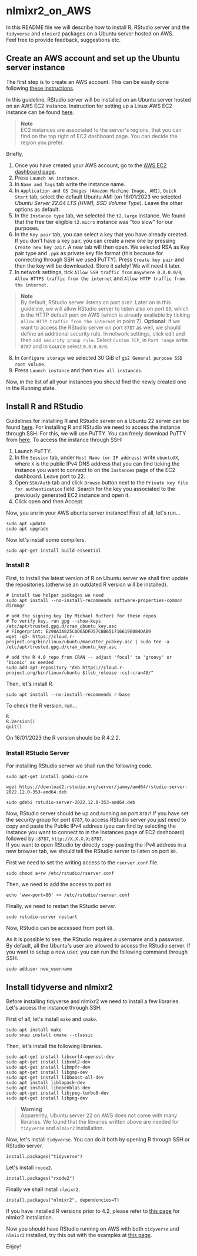 # nlmixr2_on_AWS
In this README file we will describe how to install R, RStudio server and the `tidyverse` and `nlmixr2` packages on a Ubuntu server hosted on AWS.  
Feel free to provide feedback, suggestions etc.

## Create an AWS account and set up the Ubuntu server instance

The first step is to create an AWS account. This can be easily done following [these instructions](https://aws.amazon.com/premiumsupport/knowledge-center/create-and-activate-aws-account/?nc1=h_ls).

In this guideline, RStudio server will be installed on an Ubuntu server hosted on an AWS EC2 instance. Instruction for setting up a Linux AWS EC2 instance can be found [here](https://docs.aws.amazon.com/AWSEC2/latest/UserGuide/EC2_GetStarted.html).

>**Note**  
> EC2 instances are associated to the server's regions, that you can find on the top right of EC2 dashboard page. You can decide the region you prefer.

Briefly, 
1. Once you have created your AWS account, go to the [AWS EC2 dashboard page](https://console.aws.amazon.com/ec2/).
2. Press `Launch an instance`.
3. In `Name and Tags` tab write the instance name.
4. In `Application and OS Images (Amazon Machine Image, AMI)`, `Quick Start` tab, select the default Ubuntu AMI (on 16/01/2023 we selected *Ubuntu Server 22.04 LTS (HVM), SSD Volume Type*). Leave the other options as default.
5. In the `Instance type` tab, we selected the `t2.large` instance. We found that the free tier eligible `t2.micro` instance was "too slow" for our purposes.
6. In the `Key pair` tab, you can select a key that you have already created. If you don't have a key pair, you can create a new one by pressing `Create new key pair`. A new tab will then open. We selected RSA as Key pair type and `.ppk` as private key file format (this because for connecting through SSH we used PuTTY). Press `Create key pair` and then the key will be downloaded. Store it safely! We will need it later.
7. In network settings, tick `Allow SSH traffic from` `Anywhere 0.0.0.0/0`, `Allow HTTPS traffic from the internet` and `Allow HTTP traffic from the internet`.
  >**Note**  
  By default, RStudio server listens on port `8787`. Later on in this guideline, we will allow RStudio server to listen also on port `80`, which is the HTTP default port on AWS (which is already available by ticking `Allow HTTP traffic from the internet` in point 7). **Optional**: if we want to access the RStudio server on port `8787` as well, we should define an additional security rule. In network settings, click edit and then `add security group rule`. Select `Custom TCP`, in `Port range` write `8787` and in source select `0.0.0.0/0`.
8. In `Configure storage` we selected 30 GiB of `gp2 General purpose SSD root volume`.
9. Press `Launch instance` and then `View all instances`.

Now, in the list of all your instances you should find the newly created one in the Running state.


## Install R and RStudio

Guidelines for installing R and RStudio server on a Ubuntu 22 server can be found [here](https://posit.co/download/rstudio-server/).
For installing R and RStudio we need to access the instance through SSH. For this, we will use PuTTY. You can freely download PuTTY from [here](https://www.putty.org/).
To access the instance through SSH:

1. Launch PuTTY.
2. In the `Session` tab, under `Host Name (or IP address)` write `ubuntu@X`, where `X` is the public IPv4 DNS address that you can find ticking the instance you want to connect to on the `Instances` page of the EC2 dashboard. Leave port to 22.
3. Open `SSH/Auth` tab and click `Browse` button next to the `Private key file for authentication` field. Search for the key you associated to the previously generated EC2 instance and open it.
4. Click open and then Accept.

Now, you are in your AWS ubuntu server instance!
First of all, let's run...
```
sudo apt update
sudo apt upgrade
```
Now let's install some compilers.
```
sudo apt-get install build-essential
```

### Install R 

First, to install the latest version of R on Ubuntu server we shall first update the repositories (otherwise an outdated R version will be installed).

```
# install two helper packages we need
sudo apt install --no-install-recommends software-properties-common dirmngr
```
```
# add the signing key (by Michael Rutter) for these repos
# To verify key, run gpg --show-keys /etc/apt/trusted.gpg.d/cran_ubuntu_key.asc 
# Fingerprint: E298A3A825C0D65DFD57CBB651716619E084DAB9
wget -qO- https://cloud.r-project.org/bin/linux/ubuntu/marutter_pubkey.asc | sudo tee -a /etc/apt/trusted.gpg.d/cran_ubuntu_key.asc
```
```
# add the R 4.0 repo from CRAN -- adjust 'focal' to 'groovy' or 'bionic' as needed
sudo add-apt-repository "deb https://cloud.r-project.org/bin/linux/ubuntu $(lsb_release -cs)-cran40/"
```

Then, let's install R.
```
sudo apt install --no-install-recommends r-base
```

To check the R version, run...

```
R
R.Version()
quit()
```

On 16/01/2023 the R version should be R 4.2.2.

### Install RStudio Server

For installing RStudio server we shall run the following code.

```
sudo apt-get install gdebi-core
```
```
wget https://download2.rstudio.org/server/jammy/amd64/rstudio-server-2022.12.0-353-amd64.deb
```
```
sudo gdebi rstudio-server-2022.12.0-353-amd64.deb
```

Now, RStudio server should be up and running on port `8787`! If you have set the security group for port `8787`, to access RStudio server you just need to copy and paste the Public IPv4 address (you can find by selecting the instance you want to connect to in the Instances page of EC2 dashboard) followed by `:8787`, `http://X.X.X.X:8787`.  
If you want to open RStudio by directly copy-pasting the IPv4 address in a new browser tab, we should tell the RStudio server to listen on port `80`.

First we need to set the writing access to the `rserver.conf` file.
```
sudo chmod a+rw /etc/rstudio/rserver.conf
```
Then, we need to add the access to port `80`.
```
echo 'www-port=80' >> /etc/rstudio/rserver.conf
```
Finally, we need to restart the RStudio server.
```
sudo rstudio-server restart
```
Now, RStudio can be accessed from port `80`.

As it is possible to see, the RStudio requires a username and a password. By default, all the Ubuntu's user are allowed to access the RStudio server.
If you want to setup a new user, you can run the following command through SSH.

```
sudo adduser new_username
```

## Install tidyverse and nlmixr2

Before installing tidyverse and nlmixr2 we need to install a few libraries.
Let's access the instance through SSH.

First of all, let's install `make` and `cmake`.
```
sudo apt install make
sudo snap install cmake --classic
```
Then, let's install the following libraries.
```
sudo apt-get install libcurl4-openssl-dev
sudo apt-get install libxml2-dev
sudo apt-get install libmpfr-dev
sudo apt-get install libgmp-dev
sudo apt-get install libboost-all-dev
sudo apt install liblapack-dev
sudo apt install libopenblas-dev
sudo apt-get install libjpeg-turbo8-dev
sudo apt-get install libpng-dev
```
>**Warning**  
> Apparently, Ubuntu server 22 on AWS does not come with many libraries. We found that the libraries written above are needed for `tidyverse` and `nlmixr2` installation. 

Now, let's install `tidyverse`. You can do it both by opening R through SSH or RStudio server.
```
install.packages("tidyverse")
```
Let's install `rxode2`.
```
install.packages("rxode2")
```
Finally we shall install `nlmixr2`.
```
install.packages("nlmixr2", dependencies=T)
```
If you have installed R versions prior to 4.2, please refer to [this page](https://github.com/nlmixr2/nlmixr2/) for nlmixr2 installation. 

Now you should have RStudio running on AWS with both `tidyverse` and `nlmixr2` installed, try this out with the examples at [this page](https://github.com/nlmixr2/nlmixr2/).  

Enjoy!









